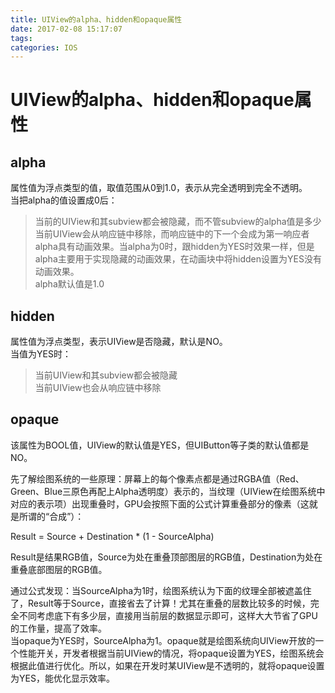 ```yaml
---
title: UIView的alpha、hidden和opaque属性
date: 2017-02-08 15:17:07
tags:
categories: IOS
---
```


# UIView的alpha、hidden和opaque属性   

## alpha   

属性值为浮点类型的值，取值范围从0到1.0，表示从完全透明到完全不透明。   
当把alpha的值设置成0后：    
<!--more-->
> 当前的UIView和其subview都会被隐藏，而不管subview的alpha值是多少  
> 当前UIView会从响应链中移除，而响应链中的下一个会成为第一响应者   
> alpha具有动画效果。当alpha为0时，跟hidden为YES时效果一样，但是alpha主要用于实现隐藏的动画效果，在动画块中将hidden设置为YES没有动画效果。   
alpha默认值是1.0

## hidden   

属性值为浮点类型，表示UIView是否隐藏，默认是NO。    
当值为YES时：  

> 当前UIView和其subview都会被隐藏   
> 当前UIView也会从响应链中移除   

## opaque     

该属性为BOOL值，UIView的默认值是YES，但UIButton等子类的默认值都是NO。  

先了解绘图系统的一些原理：屏幕上的每个像素点都是通过RGBA值（Red、Green、Blue三原色再配上Alpha透明度）表示的，当纹理（UIView在绘图系统中对应的表示项）出现重叠时，GPU会按照下面的公式计算重叠部分的像素（这就是所谓的“合成”）：

Result = Source + Destination * (1 - SourceAlpha)

Result是结果RGB值，Source为处在重叠顶部图层的RGB值，Destination为处在重叠底部图层的RGB值。  

通过公式发现：当SourceAlpha为1时，绘图系统认为下面的纹理全部被遮盖住了，Result等于Source，直接省去了计算！尤其在重叠的层数比较多的时候，完全不同考虑底下有多少层，直接用当前层的数据显示即可，这样大大节省了GPU的工作量，提高了效率。   
当opaque为YES时，SourceAlpha为1。opaque就是绘图系统向UIView开放的一个性能开关，开发者根据当前UIView的情况，将opaque设置为YES，绘图系统会根据此值进行优化。所以，如果在开发时某UIView是不透明的，就将opaque设置为YES，能优化显示效率。
